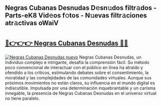 ## Negras Cubanas Desnudas D𝚎sn𝚞dos filtr𝚊dos - Parts-eK8 Vid𝚎os f𝚘tos - N𝚞evas filtr𝚊ciones atr𝚊ctivas oWaiV

# <h2><a href="http://mb3tsvh.tromn.icu/?c=Negras+Cubanas+Desnudas">🔗👉👉👉 Negras Cubanas Desnudas 🔗🔗</a></h2>

[![Negras Cubanas Desnudas nuevo](https://i.imgur.com/pEAQMta.gif)](http://mb3tsvh.tromn.icu/?c=Negras+Cubanas+Desnudas)
Negras Cubanas Desnudas, un individuo complejo e intrigante, desafía la comprensión fácil. Su método poco convencional de interactuar con el público en línea ha atraído y ofendido a los críticos, estimulando debates sobre el consentimiento, la moralidad y las complejidades de las comunidades virtuales. Aunque sus próximos movimientos no están claros, su influencia en el mundo digital es indiscutible. Impulsada por una determinación inquebrantable y un carisma innegable, la presencia de Negras Cubanas Desnudas en el universo virtual no tiene paralelo.
